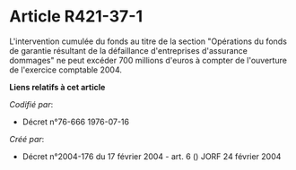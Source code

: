 # Article R421-37-1

L'intervention cumulée du fonds au titre de la section "Opérations du fonds de garantie résultant de la défaillance
d'entreprises d'assurance dommages" ne peut excéder 700 millions d'euros à compter de l'ouverture de l'exercice comptable
2004.

**Liens relatifs à cet article**

_Codifié par_:

  - Décret n°76-666 1976-07-16

_Créé par_:

  - Décret n°2004-176 du 17 février 2004 - art. 6 () JORF 24 février 2004
